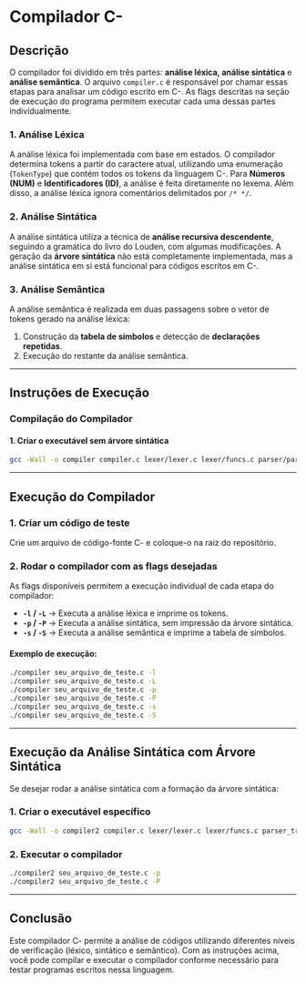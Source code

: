 # **Compilador C-**

## **Descrição**
O compilador foi dividido em três partes: **análise léxica, análise sintática** e **análise semântica**. O arquivo `compiler.c` é responsável por chamar essas etapas para analisar um código escrito em C-. As flags descritas na seção de execução do programa permitem executar cada uma dessas partes individualmente.

### **1. Análise Léxica**
A análise léxica foi implementada com base em estados. O compilador determina tokens a partir do caractere atual, utilizando uma enumeração (`TokenType`) que contém todos os tokens da linguagem C-. Para **Números (NUM)** e **Identificadores (ID)**, a análise é feita diretamente no lexema. Além disso, a análise léxica ignora comentários delimitados por `/* */`.

### **2. Análise Sintática**
A análise sintática utiliza a técnica de **análise recursiva descendente**, seguindo a gramática do livro do Louden, com algumas modificações. A geração da **árvore sintática** não está completamente implementada, mas a análise sintática em si está funcional para códigos escritos em C-.

### **3. Análise Semântica**
A análise semântica é realizada em duas passagens sobre o vetor de tokens gerado na análise léxica:
1. Construção da **tabela de símbolos** e detecção de **declarações repetidas**.
2. Execução do restante da análise semântica.

---
## **Instruções de Execução**

### **Compilação do Compilador**
#### **1. Criar o executável sem árvore sintática**
```bash
gcc -Wall -o compiler compiler.c lexer/lexer.c lexer/funcs.c parser/parser.c parser/funcs.c semantico/semantico.c semantico/funcs.c
```

---
## **Execução do Compilador**

### **1. Criar um código de teste**
Crie um arquivo de código-fonte C- e coloque-o na raiz do repositório.

### **2. Rodar o compilador com as flags desejadas**
As flags disponíveis permitem a execução individual de cada etapa do compilador:
- **`-l` / `-L`** → Executa a análise léxica e imprime os tokens.
- **`-p` / `-P`** → Executa a análise sintática, sem impressão da árvore sintática.
- **`-s` / `-S`** → Executa a análise semântica e imprime a tabela de símbolos.

#### **Exemplo de execução:**
```bash
./compiler seu_arquivo_de_teste.c -l
./compiler seu_arquivo_de_teste.c -L
./compiler seu_arquivo_de_teste.c -p
./compiler seu_arquivo_de_teste.c -P
./compiler seu_arquivo_de_teste.c -s
./compiler seu_arquivo_de_teste.c -S
```

---
## **Execução da Análise Sintática com Árvore Sintática**
Se desejar rodar a análise sintática com a formação da árvore sintática:

### **1. Criar o executável específico**
```bash
gcc -Wall -o compiler2 compiler.c lexer/lexer.c lexer/funcs.c parser_tree/parser_tree.c parser_tree/funcs_tree.c semantico/semantico.c semantico/funcs.c
```

### **2. Executar o compilador**
```bash
./compiler2 seu_arquivo_de_teste.c -p
./compiler2 seu_arquivo_de_teste.c -P
```

---
## **Conclusão**
Este compilador C- permite a análise de códigos utilizando diferentes níveis de verificação (léxico, sintático e semântico). Com as instruções acima, você pode compilar e executar o compilador conforme necessário para testar programas escritos nessa linguagem.

